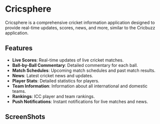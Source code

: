 # Cricsphere

Cricsphere is a comprehensive cricket information application designed to provide real-time updates, scores, news, and more, similar to the Cricbuzz application.

## Features

- **Live Scores**: Real-time updates of live cricket matches.
- **Ball-by-Ball Commentary**: Detailed commentary for each ball.
- **Match Schedules**: Upcoming match schedules and past match results.
- **News**: Latest cricket news and updates.
- **Player Stats**: Detailed statistics for players.
- **Team Information**: Information about all international and domestic teams.
- **Rankings**: ICC player and team rankings.
- **Push Notifications**: Instant notifications for live matches and news.

## ScreenShots



